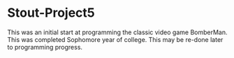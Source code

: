 Stout-Project5
==============

This was an initial start at programming the classic video game BomberMan. This was completed Sophomore year of college. This may be re-done later to programming progress. 
